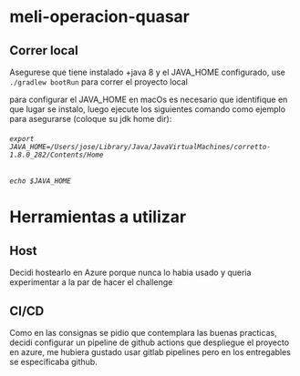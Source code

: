 # meli-operacion-quasar

## Correr local
Asegurese que tiene instalado +java 8 y el JAVA_HOME configurado, use
`./gradlew bootRun` para correr el proyecto local

para configurar el JAVA_HOME en macOs es necesario que identifique en que lugar se instalo, luego ejecute los siguientes comando como ejemplo para asegurarse (coloque su jdk home dir):

###### `export JAVA_HOME=/Users/jose/Library/Java/JavaVirtualMachines/corretto-1.8.0_282/Contents/Home`
###### `echo $JAVA_HOME`

# Herramientas a utilizar
## Host
Decidi hostearlo en Azure porque nunca lo habia usado y queria experimentar a la par de hacer el challenge
## CI/CD 
Como en las consignas se pidio que contemplara las buenas practicas, decidi configurar un pipeline de github actions
que despliegue el proyecto en azure, me hubiera gustado usar gitlab pipelines pero en los entregables se especificaba github.
